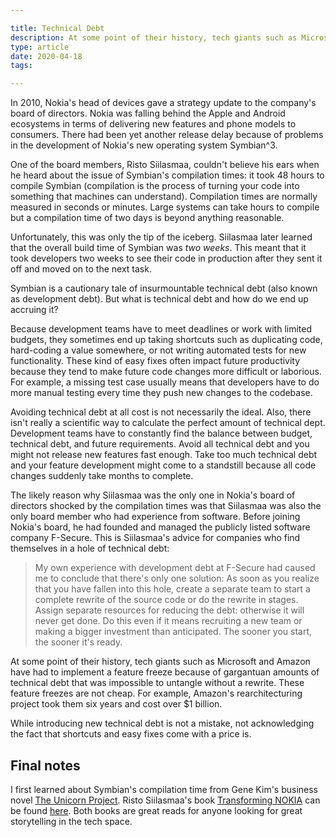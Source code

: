 ```yaml
---

title: Technical Debt
description: At some point of their history, tech giants such as Microsoft and Amazon have had to implement a feature freeze because of technical debt.
type: article
date: 2020-04-18
tags:

---
```


In 2010, Nokia's head of devices gave a strategy update to the company's board of directors. Nokia was falling behind the Apple and Android ecosystems in terms of delivering new features and phone models to consumers. There had been yet another release delay because of problems in the development of Nokia's new operating system Symbian^3.

One of the board members, Risto Siilasmaa, couldn't believe his ears when he heard about the issue of Symbian's compilation times: it took 48 hours to compile Symbian (compilation is the process of turning your code into something that machines can understand). Compilation times are normally measured in seconds or minutes. Large systems can take hours to compile but a compilation time of two days is beyond anything reasonable.

Unfortunately, this was only the tip of the iceberg. Siilasmaa later learned that the overall build time of Symbian was *two weeks*. This meant that it took developers two weeks to see their code in production after they sent it off and moved on to the next task.

Symbian is a cautionary tale of insurmountable technical debt (also known as development debt). But what is technical debt and how do we end up accruing it?

Because development teams have to meet deadlines or work with limited budgets, they sometimes end up taking shortcuts such as duplicating code, hard-coding a value somewhere, or not writing automated tests for new functionality. These kind of easy fixes often impact future productivity because they tend to make future code changes more difficult or laborious. For example, a missing test case usually means that developers have to do more manual testing every time they push new changes to the codebase.

Avoiding technical debt at all cost is not necessarily the ideal. Also, there isn't really a scientific way to calculate the perfect amount of technical dept. Development teams have to constantly find the balance between budget, technical debt, and future requirements. Avoid all technical debt and you might not release new features fast enough. Take too much technical debt and your feature development might come to a standstill because all code changes suddenly take months to complete.

The likely reason why Siilasmaa was the only one in Nokia's board of directors shocked by the compilation times was that Siilasmaa was also the only board member who had experience from software. Before joining Nokia's board, he had founded and managed the publicly listed software company F-Secure. This is Siilasmaa's advice for companies who find themselves in a hole of technical debt:

> My own experience with development debt at F-Secure had caused me to conclude that there's only one solution: As soon as you realize that you have fallen into this hole, create a separate team to start a complete rewrite of the source code or do the rewrite in stages. Assign separate resources for reducing the debt: otherwise it will never get done. Do this even if it means recruiting a new team or making a bigger investment than anticipated. The sooner you start, the sooner it's ready.

At some point of their history, tech giants such as Microsoft and Amazon have had to implement a feature freeze because of gargantuan amounts of technical debt that was impossible to untangle without a rewrite. These feature freezes are not cheap. For example, Amazon's rearchitecturing project took them six years and cost over $1 billion.

While introducing new technical debt is not a mistake, not acknowledging the fact that shortcuts and easy fixes come with a price is.

## Final notes

I first learned about Symbian's compilation time from Gene Kim's business novel [The Unicorn Project](https://www.amazon.com/Unicorn-Project-Developers-Disruption-Thriving-ebook/dp/B07QT9QR41). Risto Siilasmaa's book [Transforming NOKIA](https://www.amazon.com/Transforming-NOKIA-Paranoid-Optimism-Colossal/dp/1260128725) can be found [here](https://www.amazon.com/Transforming-NOKIA-Paranoid-Optimism-Colossal/dp/1260128725). Both books are great reads for anyone looking for great storytelling in the tech space.
